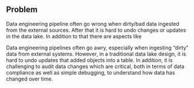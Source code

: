 ## Problem
Data engineering pipeline often go wrong when dirty/bad data ingested from the external sources. After that it is hard to undo changes or updates in the data lake. In addition to that there are aspects like 


Data engineering pipelines often go awry, especially when ingesting “dirty” data from external systems. However, in a traditional data lake design, it is hard to undo updates that added objects into a table. In addition, it is challenging to audit data changes which are critical, both in terms of data compliance as well as simple debugging, to understand how data has changed over time.
<!--stackedit_data:
eyJoaXN0b3J5IjpbMTI5ODA4MjYxLC0xNzIwNDMwMzkyLC0yMD
g4NzQ2NjEyLC0xNTc0NjI4NjIxLC03NjY0NTAxNjQsODY1NTY3
NjYyLDUyMzIxMjc0NywtMTgwMDUyNzI5MiwtMTI5MDQyMDk3Ni
wtMTg4MTM1ODAzNyw4NTcwOTkyMjAsLTE4NDA5MTI2NTgsMTM5
MDI3MzQwNywtMTQ5MDc2NDQ3NSwtNDQ0ODc1NTgzLDEwNDQzNT
c1ODksLTE5OTU1OTE2MjEsMTc5NzI0NzkxNiwxODk3MTczOTMx
LDk5Mjk4NDg4OV19
-->